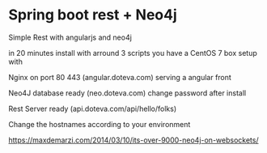 # Spring boot rest + Neo4j
Simple Rest with angularjs and neo4j

in 20 minutes install with arround 3 scripts you have a CentOS 7 box setup with

   Nginx on port 80 443  (angular.doteva.com) serving a angular front
   
   Neo4J database ready  (neo.doteva.com) change password after install
   
   Rest Server ready     (api.doteva.com/api/hello/folks)
   

Change the hostnames according to your environment

https://maxdemarzi.com/2014/03/10/its-over-9000-neo4j-on-websockets/

